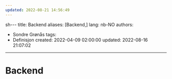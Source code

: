 ```yaml
---
updated: 2022-08-21 14:56:49
---
```

sh---
title: Backend
aliases: [Backend,]
lang: nb-NO
authors:
  - Sondre Grønås
tags:
  - Definisjon
created: 2022-04-09 02:00:00
updated: 2022-08-16 21:07:02
---
# Backend
